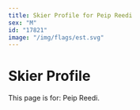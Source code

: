 ```yaml
---
title: Skier Profile for Peip Reedi
sex: "M"
id: "17821"
image: "/img/flags/est.svg" 
---
```


# Skier Profile

This page is for: Peip Reedi.
    